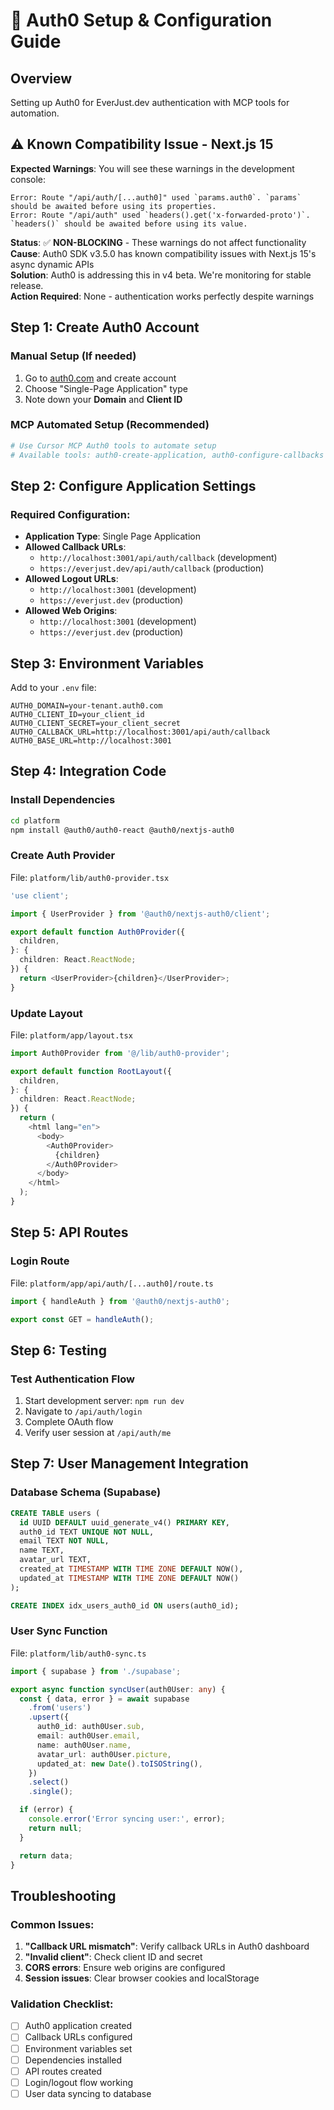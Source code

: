 # 🔐 Auth0 Setup & Configuration Guide

## Overview
Setting up Auth0 for EverJust.dev authentication with MCP tools for automation.

## ⚠️ **Known Compatibility Issue - Next.js 15**

**Expected Warnings**: You will see these warnings in the development console:
```
Error: Route "/api/auth/[...auth0]" used `params.auth0`. `params` should be awaited before using its properties.
Error: Route "/api/auth" used `headers().get('x-forwarded-proto')`. `headers()` should be awaited before using its value.
```

**Status**: ✅ **NON-BLOCKING** - These warnings do not affect functionality  
**Cause**: Auth0 SDK v3.5.0 has known compatibility issues with Next.js 15's async dynamic APIs  
**Solution**: Auth0 is addressing this in v4 beta. We're monitoring for stable release.  
**Action Required**: None - authentication works perfectly despite warnings

## Step 1: Create Auth0 Account

### Manual Setup (If needed)
1. Go to [auth0.com](https://auth0.com) and create account
2. Choose "Single-Page Application" type
3. Note down your **Domain** and **Client ID**

### MCP Automated Setup (Recommended)
```bash
# Use Cursor MCP Auth0 tools to automate setup
# Available tools: auth0-create-application, auth0-configure-callbacks
```

## Step 2: Configure Application Settings

### Required Configuration:
- **Application Type**: Single Page Application
- **Allowed Callback URLs**: 
  - `http://localhost:3001/api/auth/callback` (development)
  - `https://everjust.dev/api/auth/callback` (production)
- **Allowed Logout URLs**:
  - `http://localhost:3001` (development)  
  - `https://everjust.dev` (production)
- **Allowed Web Origins**:
  - `http://localhost:3001` (development)
  - `https://everjust.dev` (production)

## Step 3: Environment Variables

Add to your `.env` file:
```env
AUTH0_DOMAIN=your-tenant.auth0.com
AUTH0_CLIENT_ID=your_client_id
AUTH0_CLIENT_SECRET=your_client_secret
AUTH0_CALLBACK_URL=http://localhost:3001/api/auth/callback
AUTH0_BASE_URL=http://localhost:3001
```

## Step 4: Integration Code

### Install Dependencies
```bash
cd platform
npm install @auth0/auth0-react @auth0/nextjs-auth0
```

### Create Auth Provider
File: `platform/lib/auth0-provider.tsx`
```typescript
'use client';

import { UserProvider } from '@auth0/nextjs-auth0/client';

export default function Auth0Provider({
  children,
}: {
  children: React.ReactNode;
}) {
  return <UserProvider>{children}</UserProvider>;
}
```

### Update Layout
File: `platform/app/layout.tsx`
```typescript
import Auth0Provider from '@/lib/auth0-provider';

export default function RootLayout({
  children,
}: {
  children: React.ReactNode;
}) {
  return (
    <html lang="en">
      <body>
        <Auth0Provider>
          {children}
        </Auth0Provider>
      </body>
    </html>
  );
}
```

## Step 5: API Routes

### Login Route
File: `platform/app/api/auth/[...auth0]/route.ts`
```typescript
import { handleAuth } from '@auth0/nextjs-auth0';

export const GET = handleAuth();
```

## Step 6: Testing

### Test Authentication Flow
1. Start development server: `npm run dev`
2. Navigate to `/api/auth/login`
3. Complete OAuth flow
4. Verify user session at `/api/auth/me`

## Step 7: User Management Integration

### Database Schema (Supabase)
```sql
CREATE TABLE users (
  id UUID DEFAULT uuid_generate_v4() PRIMARY KEY,
  auth0_id TEXT UNIQUE NOT NULL,
  email TEXT NOT NULL,
  name TEXT,
  avatar_url TEXT,
  created_at TIMESTAMP WITH TIME ZONE DEFAULT NOW(),
  updated_at TIMESTAMP WITH TIME ZONE DEFAULT NOW()
);

CREATE INDEX idx_users_auth0_id ON users(auth0_id);
```

### User Sync Function
File: `platform/lib/auth0-sync.ts`
```typescript
import { supabase } from './supabase';

export async function syncUser(auth0User: any) {
  const { data, error } = await supabase
    .from('users')
    .upsert({
      auth0_id: auth0User.sub,
      email: auth0User.email,
      name: auth0User.name,
      avatar_url: auth0User.picture,
      updated_at: new Date().toISOString(),
    })
    .select()
    .single();

  if (error) {
    console.error('Error syncing user:', error);
    return null;
  }

  return data;
}
```

## Troubleshooting

### Common Issues:
1. **"Callback URL mismatch"**: Verify callback URLs in Auth0 dashboard
2. **"Invalid client"**: Check client ID and secret
3. **CORS errors**: Ensure web origins are configured
4. **Session issues**: Clear browser cookies and localStorage

### Validation Checklist:
- [ ] Auth0 application created
- [ ] Callback URLs configured
- [ ] Environment variables set
- [ ] Dependencies installed
- [ ] API routes created
- [ ] Login/logout flow working
- [ ] User data syncing to database
